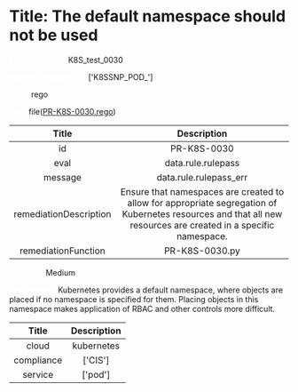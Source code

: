 



# Title:  The default namespace should not be used 


***<font color="white">Master Test Id:</font>*** K8S_test_0030

***<font color="white">Master Snapshot Id:</font>*** ['K8SSNP_POD_']

***<font color="white">type:</font>*** rego

***<font color="white">rule:</font>*** file([PR-K8S-0030.rego])  
  
  
  
  

|Title|Description|
| :---: | :---: |
|id|PR-K8S-0030|
|eval|data.rule.rulepass|
|message|data.rule.rulepass_err|
|remediationDescription| Ensure that namespaces are created to allow for appropriate segregation of Kubernetes resources and that all new resources are created in a specific namespace. |
|remediationFunction|PR-K8S-0030.py|


***<font color="white">Severity:</font>*** Medium

***<font color="white">Description:</font>***  Kubernetes provides a default namespace, where objects are placed if no namespace is specified for them. Placing objects in this namespace makes application of RBAC and other controls more difficult.   
  
  

|Title|Description|
| :---: | :---: |
|cloud|kubernetes|
|compliance|['CIS']|
|service|['pod']|



[PR-K8S-0030.rego]: https://github.com/prancer-io/prancer-compliance-test/tree/master/kubernetes/cloud/PR-K8S-0030.rego
